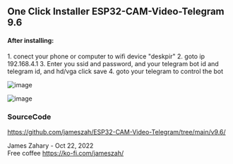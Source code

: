 
<h2>One Click Installer ESP32-CAM-Video-Telegram 9.6 </h2>

<script type="module" src="https://unpkg.com/esp-web-tools@9.0.3/dist/web/install-button.js?module"></script>   
<esp-web-install-button manifest="manifest.json"></esp-web-install-button>   
              
         
<h4>After installing:</h4>
1.  conect your phone or computer to wifi device "deskpir"
2.  goto ip 192.168.4.1
3.  Enter you ssid and password, and your telegram bot id and telegram id, and hd/vga click save
4.  goto your telegram to control the bot

![image](https://user-images.githubusercontent.com/36938190/197415599-c81690fa-3948-4fe7-86ab-86ed3ca8f181.png)

![image](https://user-images.githubusercontent.com/36938190/197415610-52ecf0e4-98ea-4b4c-a443-cd6294ca1589.png)


<h3>SourceCode</h3>

  <a href="https://github.com/jameszah/ESP32-CAM-Video-Telegram/tree/main/v9.6/">https://github.com/jameszah/ESP32-CAM-Video-Telegram/tree/main/v9.6/</a>      
     
       
James Zahary - Oct 22, 2022      
Free coffee <a href="https://ko-fi.com/jameszah">https://ko-fi.com/jameszah/</a>    

